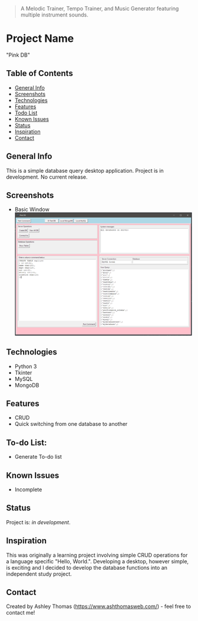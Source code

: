 > A Melodic Trainer, Tempo Trainer, and Music Generator featuring multiple instrument sounds.

# Project Name
"Pink DB"

## Table of Contents
* [General Info](#general-info)
* [Screenshots](#screenshots)
* [Technologies](#technologies)
* [Features](#features)
* [Todo List](#todo-list)
* [Known Issues](#known-issues)
* [Status](#status)
* [Inspiration](#inspiration)
* [Contact](#contact)

## General Info
This is a simple database query desktop application. Project is in development. No current release. 

## Screenshots
* Basic Window
![Example screenshot](/pink-db/readme/pinkDB-capture3.PNG)

## Technologies
* Python 3
* Tkinter
* MySQL
* MongoDB

## Features
* CRUD
* Quick switching from one database to another

## To-do List:
* Generate To-do list

## Known Issues 
* Incomplete

## Status
Project is: _in development_.

## Inspiration
This was originally a learning project involving simple CRUD operations for a language specific "Hello, World.". Developing a desktop, however simple, is exciting and I decided to develop the database functions into an independent study project.

## Contact
Created by Ashley Thomas (https://www.ashthomasweb.com/) - feel free to contact me!